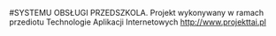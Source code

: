 #SYSTEMU OBSŁUGI PRZEDSZKOLA.
Projekt wykonywany w ramach przediotu Technologie Aplikacji Internetowych
http://www.projekttai.pl
